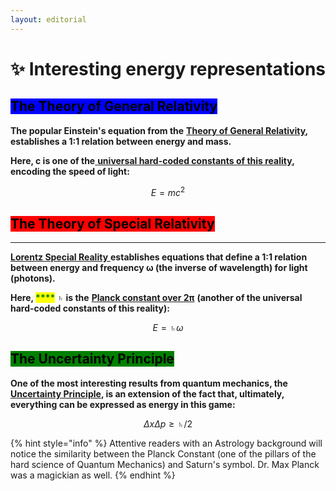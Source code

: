 ```yaml
---
layout: editorial
---
```


# ✨ Interesting energy representations

## <mark style="background-color:blue;">The Theory of General Relativity</mark>



**The popular Einstein's equation from the** [**Theory of General Relativity**](https://en.wikipedia.org/wiki/General\_relativity)**, establishes a 1:1 relation between energy and mass.**

**Here,  c is one of the**[ **universal hard-coded constants of this reality**](../the-fundamental-constants.md)**, encoding the speed of light:**

$$
E = m c^2
$$

## <mark style="background-color:red;">**The Theory of Special Relativity**</mark>

****

[**Lorentz Special Reality** ](https://en.wikipedia.org/wiki/Special\_relativity)**establishes equations that define a 1:1 relation between energy and frequency ω (the inverse of wavelength) for light (photons).**

**Here, **<mark style="color:green;">****</mark>** ♄ is the** [**Planck constant over 2π**](https://en.wikipedia.org/wiki/Planck\_constant) **(another of the universal hard-coded constants of this reality):**

$$
E  = ♄  ω
$$

## <mark style="background-color:green;">**The Uncertainty Principle**</mark>



**One of the most interesting results from quantum mechanics, the** [**Uncertainty Principle**](https://en.wikipedia.org/wiki/Uncertainty\_principle)**, is an extension of the fact that, ultimately, everything can be expressed as energy in this game:**

$$
Δx Δp ≥ ♄/2
$$

{% hint style="info" %}
Attentive readers with an Astrology background will notice the similarity between the Planck Constant (one of the pillars of the hard science of Quantum Mechanics) and Saturn's symbol. Dr. Max Planck was a magickian as well.
{% endhint %}
